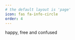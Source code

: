 ```yaml
---
# the default layout is 'page'
icon: fas fa-info-circle
order: 4
---
```


happy, free and confused

